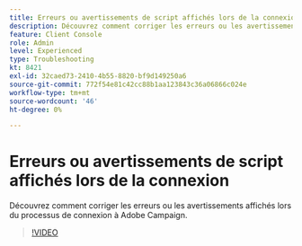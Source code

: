 ```yaml
---
title: Erreurs ou avertissements de script affichés lors de la connexion
description: Découvrez comment corriger les erreurs ou les avertissements affichés lors du processus de connexion à Adobe Campaign.
feature: Client Console
role: Admin
level: Experienced
type: Troubleshooting
kt: 8421
exl-id: 32caed73-2410-4b55-8820-bf9d149250a6
source-git-commit: 772f54e81c42cc88b1aa123843c36a06866c024e
workflow-type: tm+mt
source-wordcount: '46'
ht-degree: 0%

---
```


# Erreurs ou avertissements de script affichés lors de la connexion

Découvrez comment corriger les erreurs ou les avertissements affichés lors du processus de connexion à Adobe Campaign.

>[!VIDEO](https://video.tv.adobe.com/v/335975?quality=12)
